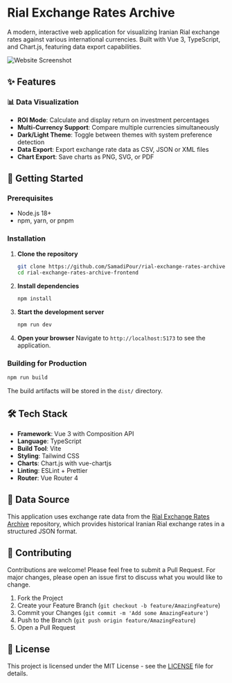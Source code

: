 # Rial Exchange Rates Archive

A modern, interactive web application for visualizing Iranian Rial exchange rates against various international
currencies. Built with Vue 3, TypeScript, and Chart.js, featuring data export capabilities.

![Website Screenshot](https://github.com/user-attachments/assets/85d56763-2e8f-4ab4-a68e-40096dbbba0c)

## ✨ Features

### 📊 Data Visualization

- **ROI Mode**: Calculate and display return on investment percentages
- **Multi-Currency Support**: Compare multiple currencies simultaneously
- **Dark/Light Theme**: Toggle between themes with system preference detection
- **Data Export**: Export exchange rate data as CSV, JSON or XML files
- **Chart Export**: Save charts as PNG, SVG, or PDF

## 🚀 Getting Started

### Prerequisites
- Node.js 18+
- npm, yarn, or pnpm

### Installation

1. **Clone the repository**
   ```bash
   git clone https://github.com/SamadiPour/rial-exchange-rates-archive-frontend.git
   cd rial-exchange-rates-archive-frontend
   ```

2. **Install dependencies**
   ```bash
   npm install
   ```

3. **Start the development server**
   ```bash
   npm run dev
   ```

4. **Open your browser**
   Navigate to `http://localhost:5173` to see the application.

### Building for Production

```bash
npm run build
```

The build artifacts will be stored in the `dist/` directory.

## 🛠 Tech Stack

- **Framework**: Vue 3 with Composition API
- **Language**: TypeScript
- **Build Tool**: Vite
- **Styling**: Tailwind CSS
- **Charts**: Chart.js with vue-chartjs
- **Linting**: ESLint + Prettier
- **Router**: Vue Router 4

## 🔗 Data Source

This application uses exchange rate data from
the [Rial Exchange Rates Archive](https://github.com/SamadiPour/rial-exchange-rates-archive) repository, which provides
historical Iranian Rial exchange rates in a structured JSON format.

## 🤝 Contributing

Contributions are welcome! Please feel free to submit a Pull Request. For major changes, please open an issue first to
discuss what you would like to change.

1. Fork the Project
2. Create your Feature Branch (`git checkout -b feature/AmazingFeature`)
3. Commit your Changes (`git commit -m 'Add some AmazingFeature'`)
4. Push to the Branch (`git push origin feature/AmazingFeature`)
5. Open a Pull Request

## 📄 License

This project is licensed under the MIT License - see the [LICENSE](LICENSE) file for details.
